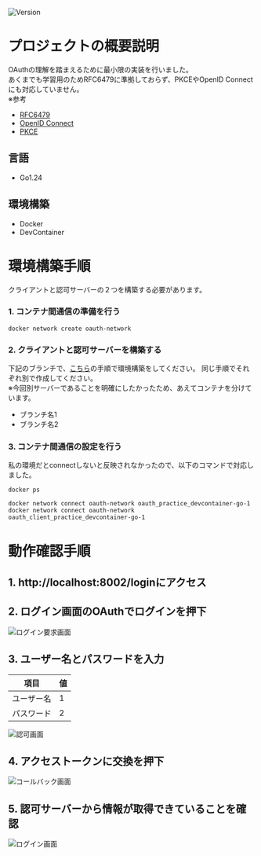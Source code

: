 ![Version](https://img.shields.io/badge/Version-1.0.0-green)
# プロジェクトの概要説明
OAuthの理解を踏まえるために最小限の実装を行いました。<br>
あくまでも学習用のためRFC6479に準拠しておらず、PKCEやOpenID Connectにも対応していません。<br>
※参考
- [RFC6479](https://datatracker.ietf.org/doc/html/rfc6749)
- [OpenID Connect](https://solution.kamome-e.com/blog/archive/blog-auth-20221108/)
- [PKCE](https://qiita.com/ist-n-m/items/992c67b803ff460818ec)
## 言語
* Go1.24
## 環境構築
* Docker
* DevContainer
# 環境構築手順
クライアントと認可サーバーの２つを構築する必要があります。
### 1. コンテナ間通信の準備を行う
```
docker network create oauth-network
```
### 2. クライアントと認可サーバーを構築する
 下記のブランチで、[こちら](./docs/VsCodeDevContainer.md)の手順で環境構築をしてください。
 同じ手順でそれぞれ別で作成してください。<br>
 ※今回別サーバーであることを明確にしたかったため、あえてコンテナを分けています。
 - ブランチ名1
 - ブランチ名2
### 3. コンテナ間通信の設定を行う
私の環境だとconnectしないと反映されなかったので、以下のコマンドで対応しました。
```
docker ps

docker network connect oauth-network oauth_practice_devcontainer-go-1
docker network connect oauth-network oauth_client_practice_devcontainer-go-1
```
# 動作確認手順
## 1. http://localhost:8002/loginにアクセス
## 2. ログイン画面のOAuthでログインを押下
![ログイン要求画面](./docs/login.png)
## 3. ユーザー名とパスワードを入力
| 項目 | 値 |
| ---- | ---- |
| ユーザー名 | 1 |
| パスワード | 2 |
![認可画面](./docs/authorize.png)
## 4. アクセストークンに交換を押下
![コールバック画面](./docs/callback.png)
## 5. 認可サーバーから情報が取得できていることを確認
![ログイン画面](./docs/test-token.png)